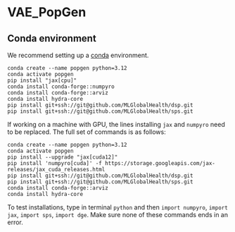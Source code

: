 # VAE_PopGen

## Conda environment

We recommend setting up a [conda](https://docs.conda.io/projects/conda/en/latest/index.html) environment.

```
conda create --name popgen python=3.12
conda activate popgen
pip install "jax[cpu]"
conda install conda-forge::numpyro
conda install conda-forge::arviz
conda install hydra-core
pip install git+ssh://git@github.com/MLGlobalHealth/dsp.git
pip install git+ssh://git@github.com/MLGlobalHealth/sps.git
```

If working on a machine with GPU, the lines installing `jax` and `numpyro` need to be replaced. The full set of commands is as follows: 

```
conda create --name popgen python=3.12
conda activate popgen
pip install --upgrade "jax[cuda12]"
pip install 'numpyro[cuda]' -f https://storage.googleapis.com/jax-releases/jax_cuda_releases.html
pip install git+ssh://git@github.com/MLGlobalHealth/dsp.git
pip install git+ssh://git@github.com/MLGlobalHealth/sps.git
conda install conda-forge::arviz
conda install hydra-core
```

To test installations, type in terminal `python` and then `import numpyro`, `import jax`, `import sps`, `import dge`. Make sure none of these commands ends in an error.
